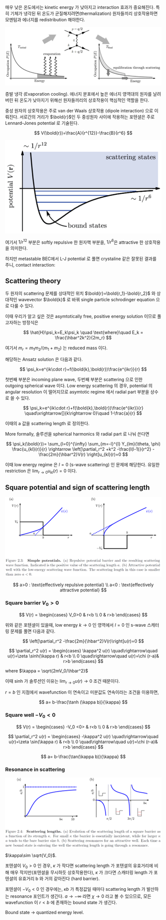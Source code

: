 매우 낮은 온도에서는 kinetic energy 가 낮아지고 interaction 효과가 중요해진다. 특히 기체가 냉각된 뒤 온도가 균질해지려면(thermalization) 원자들끼리 상호작용하면 모멘텀과 에너지를 redistribution 해야한다.

![](./img/EvapCooling.png)

증발 냉각 (Evaporation cooling). 에너지 분포에서 높은 에너지 영역대의 원자를 날려버린 뒤 온도가 낮아지기 위해선 원자들끼리의 상호작용이 핵심적인 역할을 한다.

중성 원자의 상호작용은 주로 van der Waals 상호작용 (dipole interaction) 으로 이뤄진다. 서로간의 거리가 $\bold{r}$인 두 중성원자 사이에 작용하는 포텐셜은 주로 Lennard-Jones potential 로 기술된다.

$$
V(\bold{r})=\frac{A}{r^{12}}-\frac{B}{r^6}
$$

![](./img/LJPotential.png)

여기서 $1/r^{12}$ 부분은 softly repulsive 한 원자핵 부분을, $1/r^6$은 attractive 한 상호작용을 의미한다.

하지만 metastable BEC에서 L-J potential 로 풀면 crystaline 같은 잘못된 결과를 주니, contact interaction: 

## Scattering theory

두 원자의 scattering 문제를 상대적인 위치 $\bold{r}=\bold{r_1}-\bold{r_2}$ 와 상대적인 wavevector $\bold{k}$ 로 바꿔 single particle schrodinger equation 으로 다룰 수 있다.

이때 우리가 알고 싶은 것은 asymtotically free, positive energy solution 이므로 풀고자하는 방정식은

$$
\hat{H}\psi_k=E_k\psi_k \quad \text{where}\quad E_k = \frac{\hbar^2k^2}{2m_r} 
$$

여기서 $m_r=m_1 m_2/(m_1+m_2)$ 는 reduced mass 이다.

해당하는 Ansatz solution 은 다음과 같다.

$$
\psi_k=e^{ik\cdot r}+f(\bold{k},\bold{r})\frac{e^{ikr}}{r}
$$

첫번째 부분은 incoming plane wave, 두번째 부분은 scattering 으로 인한 outgoing spherical wave 이다. Low energy scattering 의 경우, potential 의 angular resolution 이 떨어지므로 asymtotic regime 에서 radial part 부분을 상수로 쓸 수 있다. 

$$
\psi_k=e^{ik\cdot r}+f(\bold{k},\bold{r})\frac{e^{ikr}}{r} \quad\xrightarrow[]{k\rightarrow 0}\quad 1-\frac{a}{r}
$$

이때의 a 값을 scattering length 로 정의한다.

More formally, 솔루션을 spherical harmonics 와 radial part 로 나눠 쓴다면

$$
\psi_k(\bold{r})= \sum_{l=0}^{\infty} \sum_{m=-l}^{l} Y_{lm}(\theta, \phi) \frac{u_{kl}(r)}{r} \rightarrow \left[\partial_r^2 +k^2 -\frac{l(l-1)}{r^2} -\frac{2m}{\hbar^2}V(r) \right]u_{kl}(r)=0
$$

이때 low energy regime 은 $l=0$ (s-wave scattering) 인 문제에 해당한다. 유일한 restriction 은 $\lim_{r\to 0} u_{kl}(r)=0$ 이다.  

## Square potential and sign of scattering length

![](./img/scatteringlength.png)

$$
a>0 : \text{effectively repulsive potential} \\
a<0 : \text{effectively attractive potential}
$$
### Square barrier $V_0>0$


$$
V(r) = \begin{cases}
V_0>0 & r<b \\
0 & r>b
\end{cases}
$$

위와 같은 포텐셜이 있을때, low energy $k\rightarrow 0$ 인 영역에서 $l=0$ 인 s-wave 스캐터링 문제를 풀면 다음과 같다.

$$
\left[\partial_r^2 -\frac{2m}{\hbar^2}V(r)\right]u(r)=0
$$

$$
\partial_r^2 u(r) = \begin{cases}
\kappa^2 u(r) \quad\rightarrow\quad u(r)=\zeta \sinh(\kappa r) & r<b \\
0 \quad\rightarrow\quad u(r)=\chi (r-a)& r>b
\end{cases}
$$

where $\kappa = \sqrt{2mV_0/\hbar^2}$

이때 sinh 가 솔루션인 이유는 $\lim_{r \to 0} u(r)\to 0$ 조건 때문이다.

$r=b$ 인 지점에서 wavefunction 이 연속이고 미분값도 연속이라는 조건을 이용하면, 

$$
a= b-\frac{\tanh (\kappa b)}{\kappa}
$$

### Square well $-V_0<0$

$$
V(r) = \begin{cases}
-V_0 <0> & r<b \\
0 & r>b
\end{cases}
$$

$$
\partial_r^2 u(r) = \begin{cases}
-\kappa^2 u(r) \quad\rightarrow\quad u(r)=\zeta \sin(\kappa r) & r<b \\
0 \quad\rightarrow\quad u(r)=\chi (r-a)& r>b
\end{cases}
$$

$$
a= b-\frac{\tan(\kappa b)}{\kappa}
$$

### Resonance in scattering
![](./img/scatteringresonance.png)

$\kappa\sim \sqrt{V_0}$.

포텐셜이 $V_0>0$ 인 경우, $\kappa$ 가 작다면 scattering length 가 포텐셜의 유효거리에 비해 매우 작지만(포텐셜을 무시하듯 상호작용한다), $\kappa$ 가 크다면 스캐터링 length 가 포텐셜의 유효거리 b 와 거의 같아진다 (hard barrier).

포텐셜이 $-V_0<0$ 인 경우에는, $\kappa b$ 가 특정값일 때마다 scattering length 가 발산하는 resonance 포인트가 생긴다. $a \to -\infty$ 라면 $\chi \to 0$ 라고 볼 수 있으므로, 모든 wavefunction 이 $r<b$ 에 존재하는 bound state 가 생긴다.

Bound state -> quantized energy level. 
